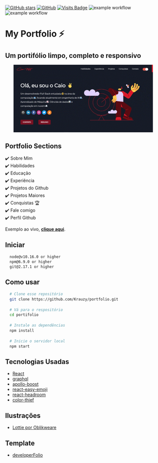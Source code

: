 [![GitHub stars](https://img.shields.io/github/stars/Krauzy/portfolio)](https://github.com/saadpasta/developerFolio/stargazers) [![GitHub](https://img.shields.io/github/license/saadpasta/developer-portfolio?color=blue)](https://github.com/Krauzy/portfolio/blob/master/LICENSE) [![Visits Badge](https://badges.pufler.dev/visits/Krauzy/hackathon-2021)](https://github.com/Krauzy/hackathon-2021)
![example workflow](https://github.com/Krauzy/portfolio/actions/workflows/prettier.yml/badge.svg) ![example workflow](https://github.com/Krauzy/portfolio/actions/workflows/deploy.yml/badge.svg) 


# My Portfolio ⚡️

## Um portifólio limpo, completo e responsivo
<p align="center">
  <kbd>
<img width="450px" src="https://raw.githubusercontent.com/Krauzy/portfolio/main/static/demo.png"></img>
  </kbd>
</p>

## Portfolio Sections
✔️ Sobre Mim\
✔️ Habilidades\
✔️ Educação\
✔️ Experiência\
✔️ Projetos do Github\
✔️ Projetos Maiores\
✔️ Conquistas 🏆\
✔️ Fale comigo\
✔️ Perfil Github

Exemplo ao vivo, **[clique aqui](https://krauzy-portfolio.vercel.app/)**.


## Iniciar

```node
  node@v10.16.0 or higher
  npm@6.9.0 or higher
  git@2.17.1 or higher
```

## Como usar 

```sh
  # Clone esse repositório
  git clone https://github.com/Krauzy/portfolio.git

  # Vá para o respositório
  cd portifolio

  # Instale as dependências
  npm install

  # Inicie o servidor local
  npm start
```



## Tecnologias Usadas

- [React](https://reactjs.org/)
- [graphql](https://graphql.org/)
- [apollo-boost](https://www.apollographql.com/docs/react/get-started/)
- [react-easy-emoji](https://github.com/appfigures/react-easy-emoji)
- [react-headroom](https://github.com/KyleAMathews/react-headroom)
- [color-thief](https://github.com/lokesh/color-thief)

## Ilustrações
- [Lottie por Oblikweare](https://lottiefiles.com/oblikweare)

## Template

- [developerFolio](https://github.com/saadpasta/developerFolio)
